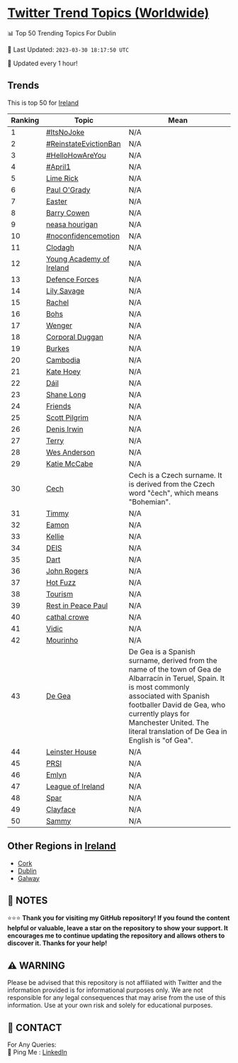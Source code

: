 [Twitter Trend Topics (Worldwide)](https://github.com/ErcinDedeoglu/Twitter-Trend-Topics)
==========


📊 Top 50 Trending Topics For Dublin

📆 Last Updated: `2023-03-30 18:17:50 UTC`

🔧 Updated every 1 hour!


## Trends

This is top 50 for [Ireland](</Ireland>)

| Ranking | Topic | Mean |
| ------- | ------------ | ------------ |
| 1 | [#ItsNoJoke](http://twitter.com/search?q=%23ItsNoJoke) | N/A |
| 2 | [#ReinstateEvictionBan](http://twitter.com/search?q=%23ReinstateEvictionBan) | N/A |
| 3 | [#HelloHowAreYou](http://twitter.com/search?q=%23HelloHowAreYou) | N/A |
| 4 | [#April1](http://twitter.com/search?q=%23April1) | N/A |
| 5 | [Lime Rick](http://twitter.com/search?q=Lime+Rick) | N/A |
| 6 | [Paul O'Grady](http://twitter.com/search?q=Paul+O%27Grady) | N/A |
| 7 | [Easter](http://twitter.com/search?q=Easter) | N/A |
| 8 | [Barry Cowen](http://twitter.com/search?q=Barry+Cowen) | N/A |
| 9 | [neasa hourigan](http://twitter.com/search?q=neasa+hourigan) | N/A |
| 10 | [#noconfidencemotion](http://twitter.com/search?q=%23noconfidencemotion) | N/A |
| 11 | [Clodagh](http://twitter.com/search?q=Clodagh) | N/A |
| 12 | [Young Academy of Ireland](http://twitter.com/search?q=Young+Academy+of+Ireland) | N/A |
| 13 | [Defence Forces](http://twitter.com/search?q=Defence+Forces) | N/A |
| 14 | [Lily Savage](http://twitter.com/search?q=Lily+Savage) | N/A |
| 15 | [Rachel](http://twitter.com/search?q=Rachel) | N/A |
| 16 | [Bohs](http://twitter.com/search?q=Bohs) | N/A |
| 17 | [Wenger](http://twitter.com/search?q=Wenger) | N/A |
| 18 | [Corporal Duggan](http://twitter.com/search?q=Corporal+Duggan) | N/A |
| 19 | [Burkes](http://twitter.com/search?q=Burkes) | N/A |
| 20 | [Cambodia](http://twitter.com/search?q=Cambodia) | N/A |
| 21 | [Kate Hoey](http://twitter.com/search?q=Kate+Hoey) | N/A |
| 22 | [Dáil](http://twitter.com/search?q=D%c3%a1il) | N/A |
| 23 | [Shane Long](http://twitter.com/search?q=Shane+Long) | N/A |
| 24 | [Friends](http://twitter.com/search?q=Friends) | N/A |
| 25 | [Scott Pilgrim](http://twitter.com/search?q=Scott+Pilgrim) | N/A |
| 26 | [Denis Irwin](http://twitter.com/search?q=Denis+Irwin) | N/A |
| 27 | [Terry](http://twitter.com/search?q=Terry) | N/A |
| 28 | [Wes Anderson](http://twitter.com/search?q=Wes+Anderson) | N/A |
| 29 | [Katie McCabe](http://twitter.com/search?q=Katie+McCabe) | N/A |
| 30 | [Cech](http://twitter.com/search?q=Cech) | Cech is a Czech surname. It is derived from the Czech word "čech", which means "Bohemian". |
| 31 | [Timmy](http://twitter.com/search?q=Timmy) | N/A |
| 32 | [Eamon](http://twitter.com/search?q=Eamon) | N/A |
| 33 | [Kellie](http://twitter.com/search?q=Kellie) | N/A |
| 34 | [DEIS](http://twitter.com/search?q=DEIS) | N/A |
| 35 | [Dart](http://twitter.com/search?q=Dart) | N/A |
| 36 | [John Rogers](http://twitter.com/search?q=John+Rogers) | N/A |
| 37 | [Hot Fuzz](http://twitter.com/search?q=Hot+Fuzz) | N/A |
| 38 | [Tourism](http://twitter.com/search?q=Tourism) | N/A |
| 39 | [Rest in Peace Paul](http://twitter.com/search?q=Rest+in+Peace+Paul) | N/A |
| 40 | [cathal crowe](http://twitter.com/search?q=cathal+crowe) | N/A |
| 41 | [Vidic](http://twitter.com/search?q=Vidic) | N/A |
| 42 | [Mourinho](http://twitter.com/search?q=Mourinho) | N/A |
| 43 | [De Gea](http://twitter.com/search?q=De+Gea) | De Gea is a Spanish surname, derived from the name of the town of Gea de Albarracín in Teruel, Spain. It is most commonly associated with Spanish footballer David de Gea, who currently plays for Manchester United. The literal translation of De Gea in English is "of Gea". |
| 44 | [Leinster House](http://twitter.com/search?q=Leinster+House) | N/A |
| 45 | [PRSI](http://twitter.com/search?q=PRSI) | N/A |
| 46 | [Emlyn](http://twitter.com/search?q=Emlyn) | N/A |
| 47 | [League of Ireland](http://twitter.com/search?q=League+of+Ireland) | N/A |
| 48 | [Spar](http://twitter.com/search?q=Spar) | N/A |
| 49 | [Clayface](http://twitter.com/search?q=Clayface) | N/A |
| 50 | [Sammy](http://twitter.com/search?q=Sammy) | N/A |



## Other Regions in [Ireland](</Ireland>)

* [Cork](</Ireland/Cork.md>)
* [Dublin](</Ireland/Dublin.md>)
* [Galway](</Ireland/Galway.md>)



## 📝 NOTES

⭐⭐⭐ **Thank you for visiting my GitHub repository! If you found the content helpful or valuable, leave a star on the repository to show your support. It encourages me to continue updating the repository and allows others to discover it. Thanks for your help!**


## ⚠️ WARNING

Please be advised that this repository is not affiliated with Twitter and the information provided is for informational purposes only. We are not responsible for any legal consequences that may arise from the use of this information. Use at your own risk and solely for educational purposes.


## 📨 CONTACT

 For Any Queries:  
            🏓 Ping Me : [LinkedIn](https://www.linkedin.com/in/ercindedeoglu/)
